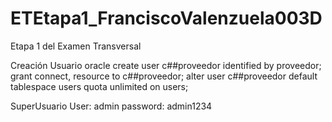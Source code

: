 # ETEtapa1_FranciscoValenzuela003D
Etapa 1 del Examen Transversal

Creación Usuario oracle
create user c##proveedor identified by proveedor;
grant connect, resource to c##proveedor;
alter user c##proveedor default tablespace users quota unlimited on users;

SuperUsuario
User: admin
password: admin1234




